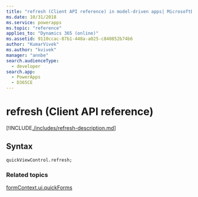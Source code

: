 ```yaml
---
title: "refresh (Client API reference) in model-driven apps| MicrosoftDocs"
ms.date: 10/31/2018
ms.service: powerapps
ms.topic: "reference"
applies_to: "Dynamics 365 (online)"
ms.assetid: 9110ccac-87b1-448a-a025-c840852b74b6
author: "KumarVivek"
ms.author: "kvivek"
manager: "annbe"
search.audienceType: 
  - developer
search.app: 
  - PowerApps
  - D365CE
---
```

# refresh (Client API reference)



[!INCLUDE[./includes/refresh-description.md](./includes/refresh-description.md)]

## Syntax

`quickViewControl.refresh;`

### Related topics

[formContext.ui.quickForms](../formContext-ui-quickForms.md)



